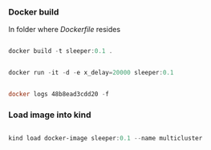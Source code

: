 ### Docker build 

In folder where *Dockerfile* resides

```powershell

docker build -t sleeper:0.1 .


docker run -it -d -e x_delay=20000 sleeper:0.1


docker logs 48b8ead3cdd20 -f


```

### Load image into kind

```powershell

kind load docker-image sleeper:0.1 --name multicluster

```